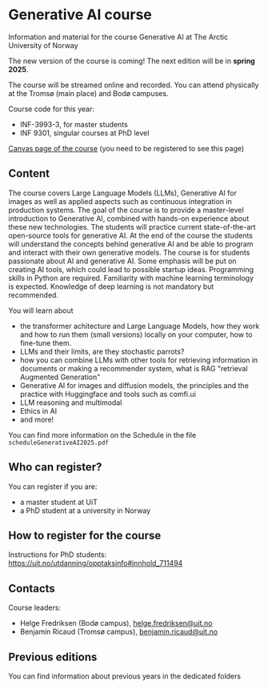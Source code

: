 # Generative AI course
Information and material for the course Generative AI at The Arctic University of Norway

The new version of the course is coming! The next edition will be in **spring 2025**.

The course will be streamed online and recorded. You can attend physically at the Tromsø (main place) and Bodø campuses.

Course code for this year:

* INF-3993-3, for master students
* INF 9301, singular courses at PhD level

[Canvas page of the course](https://uit.instructure.com/courses/37423) (you need to be registered to see this page)

## Content

The course covers Large Language Models (LLMs), Generative AI for images as well as applied aspects such as continuous integration in production systems. The goal of the course is to provide a master-level introduction to Generative AI, combined with hands-on experience about these new technologies. The students will practice current state-of-the-art open-source tools for generative AI. At the end of the course the students will understand the concepts behind generative AI and be able to program and interact with their own generative models. The course is for students passionate about AI and generative AI. Some emphasis will be put on creating AI tools, which could lead to possible startup ideas. Programming skills in Python are required. Familiarity with machine learning terminology is expected. Knowledge of deep learning is not mandatory but recommended.

You will learn about 
* the transformer achitecture and Large Language Models, how they work and how to run them (small versions) locally on your computer, how to fine-tune them.
* LLMs and their limits, are they stochastic parrots?
* how you can combine LLMs with other tools for retrieving information in documents or making a recommender system, what is RAG "retrieval Augmented Generation"
* Generative AI for images and diffusion models, the principles and the practice with Huggingface and tools such as comfi.ui
* LLM reasoning and multimodal
* Ethics in AI
* and more!

You can find more information on the Schedule in the file `scheduleGenerativeAI2025.pdf`

## Who can register?

You can register if you are:
* a master student at UiT
* a PhD student at a university in Norway

## How to register for the course

Instructions for PhD students:
https://uit.no/utdanning/opptaksinfo#innhold_711494

## Contacts

Course leaders:
- Helge Fredriksen (Bodø campus), helge.fredriksen@uit.no
- Benjamin Ricaud (Tromsø campus), benjamin.ricaud@uit.no


## Previous editions

You can find information about previous years in the dedicated folders